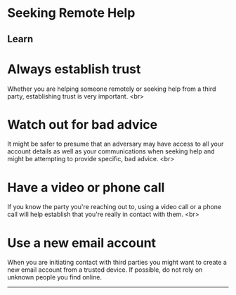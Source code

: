 # Seeking Remote Help

## Learn

# Always establish trust
Whether you are helping someone remotely or seeking help from a third party, establishing trust is very important.
&lt;br&gt;
# Watch out for bad advice
It might be safer to presume that an adversary may have access to all your account details as well as your communications when seeking help and might be attempting to provide specific, bad advice.
&lt;br&gt;
# Have a video or phone call
If you know the party you&#39;re reaching out to, using a video call or a phone call will help establish that you&#39;re really in contact with them.
&lt;br&gt;
# Use a new email account
When you are initiating contact with third parties you might want to create a new email account from a trusted device. If possible, do not rely on unknown people you find online.

***